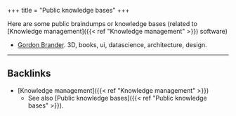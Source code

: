 +++
title = "Public knowledge bases"
+++


Here are some public braindumps or knowledge bases (related to [Knowledge management]({{< ref "Knowledge management" >}}) software)

- [Gordon Brander](http://gordonbrander.com/pattern/). 3D, books, ui, datascience, architecture, design.


---
## Backlinks
* [Knowledge management]({{< ref "Knowledge management" >}})
	* See also [Public knowledge bases]({{< ref "Public knowledge bases" >}}).

